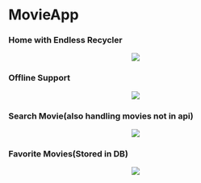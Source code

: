 # MovieApp

<h3>Home with Endless Recycler</h3>
<p align= "center">
<image src = "./images/movie_home.gif"/>
</p>

<h3>Offline Support</h3>
<p align= "center">
<image src = "./images/movie_offline.gif"/>
</p>

<h3>Search Movie(also handling movies not in api)</h3>
<p align= "center">
<image src = "./images/movie_search.gif"/>
</p>

<h3>Favorite Movies(Stored in DB)</h3>
<p align= "center">
<image src = "./images/movie_favorite.gif"/>
</p>



